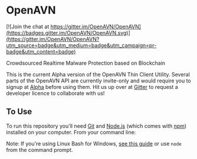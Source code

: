 # OpenAVN

[![Join the chat at https://gitter.im/OpenAVN/OpenAVN](https://badges.gitter.im/OpenAVN/OpenAVN.svg)](https://gitter.im/OpenAVN/OpenAVN?utm_source=badge&utm_medium=badge&utm_campaign=pr-badge&utm_content=badge)

Crowdsourced Realtime Malware Protection based on Blockchain

This is the current Alpha version of the OpenAVN Thin Client Utility. Several parts of the OpenAVN API are currently invite-only and would require you to signup at [Alpha](https://alpha.openavn.org) before using them. Hit us up over at [Gitter](https://gitter.im/OpenAVN/OpenAVN) to request a developer licence to collaborate with us!

## To Use

To run this repository you'll need [Git](https://git-scm.com) and [Node.js](https://nodejs.org/en/download/) (which comes with [npm](http://npmjs.com)) installed on your computer. From your command line:


Note: If you're using Linux Bash for Windows, [see this guide](https://www.howtogeek.com/261575/how-to-run-graphical-linux-desktop-applications-from-windows-10s-bash-shell/) or use `node` from the command prompt.

